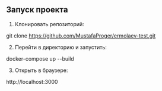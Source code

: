 ## Запуск проекта

1. Клонировать репозиторий:

git clone https://github.com/MustafaProger/ermolaev-test.git

2. Перейти в директорию и запустить:

docker-compose up --build

3. Открыть в браузере:

http://localhost:3000